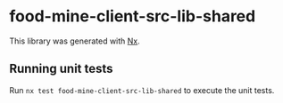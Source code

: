 # food-mine-client-src-lib-shared

This library was generated with [Nx](https://nx.dev).

## Running unit tests

Run `nx test food-mine-client-src-lib-shared` to execute the unit tests.
